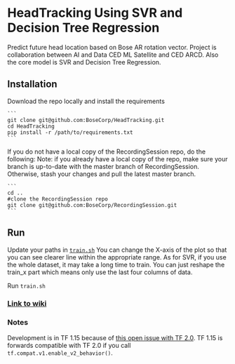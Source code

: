 # HeadTracking Using SVR and Decision Tree Regression
Predict future head location based on Bose AR rotation vector. Project is collaboration between AI and Data CED ML Satellite and CED ARCD. Also the core model is SVR and Decision Tree Regression.

## Installation
Download the repo locally and install the requirements

    ```
    git clone git@github.com:BoseCorp/HeadTracking.git
    cd HeadTracking
    pip install -r /path/to/requirements.txt
    ```

If you do not have a local copy of the RecordingSession repo, do the following: Note: if you already have a local copy of the repo, make sure your branch is up-to-date with the master branch of RecordingSession. Otherwise, stash your changes and pull the latest master branch.

    ```
    cd ..
    #clone the RecordingSession repo
    git clone git@github.com:BoseCorp/RecordingSession.git
    ```

## Run
Update your paths in [`train.sh`](train.sh)
You can change the X-axis of the plot so that you can see clearer line within the appropriate range.
As for SVR, if you use the whole dataset, it may take a long time to train. You can just reshape the train_x part which means only use the last four columns of data.

Run `train.sh`

### [Link to wiki](https://wiki.bose.com/display/ADCML/Head+Tracking+using+IMU+and+Rotation+data)

### Notes
Development is in TF 1.15 because of [this open issue with TF 2.0](https://github.com/tensorflow/tensorflow/issues/34585). TF 1.15 is forwards compatible with TF 2.0 if you call `tf.compat.v1.enable_v2_behavior()`. 
